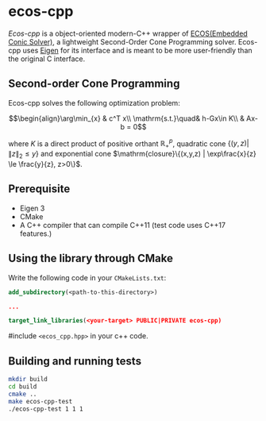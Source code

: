 # ecos-cpp

*Ecos-cpp* is a object-oriented modern-C++ wrapper of [ECOS(Embedded Conic Solver)](https://github.com/embotech/ecos), a lightweight Second-Order Cone Programming solver. Ecos-cpp uses [Eigen](http://eigen.tuxfamily.org/index.php?title=Main_Page) for its interface and is meant to be more user-friendly than the original C interface.

## Second-order Cone Programming

Ecos-cpp solves the following optimization problem:

$$\begin{align}\arg\min_{x} & c^T x\\
\mathrm{s.t.}\quad& h-Gx\in K\\
& Ax-b = 0$$

where $K$ is a direct product of positive orthant $\mathbb{R}_+^p$, quadratic cone $\{(y, z) | \|z\|_2 \le y\}$ and exponential cone $\mathrm{closure}\{(x,y,z) | \exp\frac{x}{z} \le \frac{y}{z}, z>0\}$. 

## Prerequisite

* Eigen 3
* CMake
* A C++ compiler that can compile C++11 (test code uses C++17 features.) 

## Using the library through CMake

Write the following code in your ```CMakeLists.txt```:

```cmake
add_subdirectory(<path-to-this-directory>)

...

target_link_libraries(<your-target> PUBLIC|PRIVATE ecos-cpp)
```

\#include ```<ecos_cpp.hpp>``` in your c++ code.

## Building and running tests

```bash
mkdir build
cd build
cmake .. 
make ecos-cpp-test
./ecos-cpp-test 1 1 1
```


